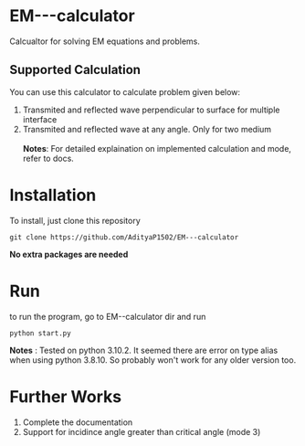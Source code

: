 # EM---calculator
Calcualtor for solving EM equations and problems.

## Supported Calculation
You can use this calculator to calculate problem given below:
1. Transmited and reflected wave perpendicular to surface for multiple interface
2. Transmited and reflected wave at any angle. Only for two medium
<br></br>
__Notes__: For detailed explaination on implemented calculation and mode, refer to docs.

# Installation
To install, just clone this repository
```
git clone https://github.com/AdityaP1502/EM---calculator
```
__No extra packages are needed__
# Run
to run the program, go to EM--calculator dir and run
```
python start.py
```
__Notes__ : Tested on python 3.10.2. It seemed there are error on type alias when using python 3.8.10. So probably won't work for any older version too. 
# Further Works
1. Complete the documentation
2. Support for incidince angle greater than critical angle (mode 3)
